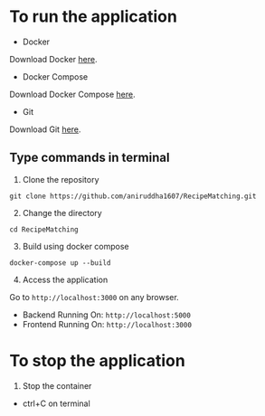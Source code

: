 # To run the application

- Docker 

Download Docker [here](https://docs.docker.com/get-docker/).

- Docker Compose

Download Docker Compose [here](https://docs.docker.com/compose/install/).

- Git

Download Git [here](https://git-scm.com/book/en/v2/Getting-Started-Installing-Git).

## Type commands in terminal

1. Clone the repository 

```
git clone https://github.com/aniruddha1607/RecipeMatching.git
```

2. Change the directory

```
cd RecipeMatching
```

3. Build using docker compose

```
docker-compose up --build
```

4. Access the application

Go to `http://localhost:3000` on any browser.

- Backend Running On: `http://localhost:5000`
- Frontend Running On: `http://localhost:3000`


# To stop the application

1. Stop the container

- ctrl+C on terminal


